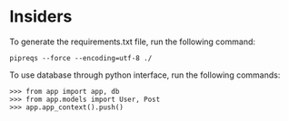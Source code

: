 # Insiders


To generate the requirements.txt file, run the following command:

    pipreqs --force --encoding=utf-8 ./


To use database through python interface, run the following commands:

    >>> from app import app, db
    >>> from app.models import User, Post
    >>> app.app_context().push()

    